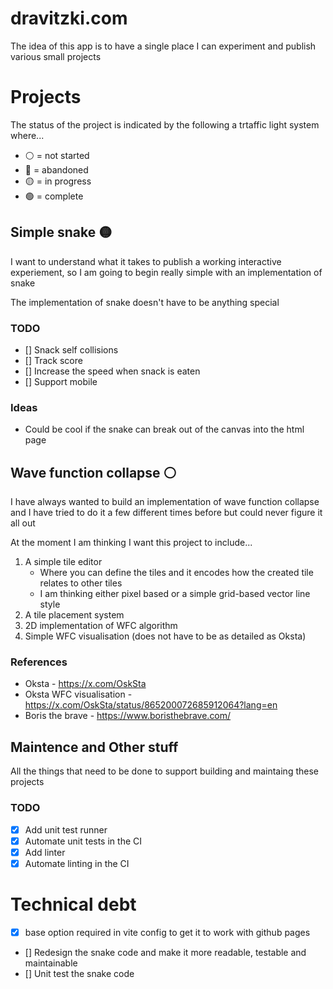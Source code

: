 # dravitzki.com
The idea of this app is to have a single place I can experiment and publish various small projects

# Projects

The status of the project is indicated by the following a trtaffic light system where...
* ⚪ = not started
* 🔴 = abandoned
* 🟡 = in progress
* 🟢 = complete

## Simple snake 🟡
I want to understand what it takes to publish a working interactive experiement, so I am going to begin really simple with an implementation of snake

The implementation of snake doesn't have to be anything special 

### TODO
- [] Snack self collisions
- [] Track score
- [] Increase the speed when snack is eaten
- [] Support mobile

### Ideas
* Could be cool if the snake can break out of the canvas into the html page 


## Wave function collapse ⚪
I have always wanted to build an implementation of wave function collapse and I have tried to do it a few different times before but could never figure it all out

At the moment I am thinking I want this project to include...
1. A simple tile editor
    * Where you can define the tiles and it encodes how the created tile relates to other tiles 
    * I am thinking either pixel based or a simple grid-based vector line style
2. A tile placement system
3. 2D implementation of WFC algorithm
4. Simple WFC visualisation (does not have to be as detailed as Oksta)

### References
* Oksta - https://x.com/OskSta
* Oksta WFC visualisation - https://x.com/OskSta/status/865200072685912064?lang=en
* Boris the brave - https://www.boristhebrave.com/

## Maintence and Other stuff
All the things that need to be done to support building and maintaing these projects

### TODO
- [x] Add unit test runner
- [x] Automate unit tests in the CI
- [x] Add linter
- [x] Automate linting in the CI

# Technical debt
- [x] base option required in vite config to get it to work with github pages
- [] Redesign the snake code and make it more readable, testable and maintainable
- [] Unit test the snake code